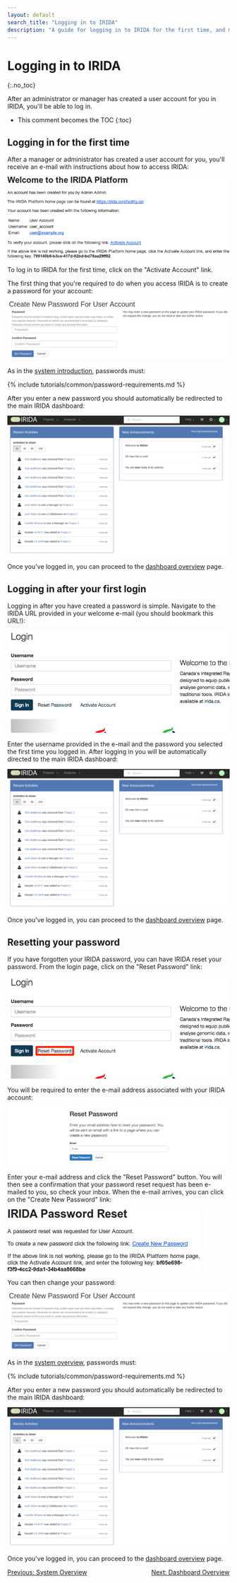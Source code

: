 ```yaml
---
layout: default
search_title: "Logging in to IRIDA"
description: "A guide for logging in to IRIDA for the first time, and more."
---
```


Logging in to IRIDA
===================
{:.no_toc}

After an administrator or manager has created a user account for you in IRIDA, you'll be able to log in.

* This comment becomes the TOC
{:toc}

Logging in for the first time
-----------------------------

After a manager or administrator has created a user account for you, you'll receive an e-mail with instructions about how to access IRIDA:

![User welcome e-mail.](images/user-welcome-email.png)

To log in to IRIDA for the first time, click on the "Activate Account" link.

The first thing that you're required to do when you access IRIDA is to create a password for your account:

![Create password.](images/create-password.png)

As in the [system introduction](..), passwords must:

{% include tutorials/common/password-requirements.md %}

After you enter a new password you should automatically be redirected to the main IRIDA dashboard:

![IRIDA main dashboard](images/irida-dashboard.png)

Once you've logged in, you can proceed to the [dashboard overview](../dashboard) page.

Logging in after your first login
---------------------------------

Logging in after you have created a password is simple. Navigate to the IRIDA URL provided in your welcome e-mail (you should bookmark this URL!):

![IRIDA login screen.](images/irida-login.png)

Enter the username provided in the e-mail and the password you selected the first time you logged in. After logging in you will be automatically directed to the main IRIDA dashboard:

![IRIDA main dashboard.](images/irida-dashboard.png)

Once you've logged in, you can proceed to the [dashboard overview](../dashboard) page.

Resetting your password
-----------------------

If you have forgotten your IRIDA password, you can have IRIDA reset your password. From the login page, click on the "Reset Password" link:

![IRIDA login screen, password reset highlighted.](images/irida-login-password-reset.png)

You will be required to enter the e-mail address associated with your IRIDA account:

![Password reset page.](images/password-reset.png)

Enter your e-mail address and click the "Reset Password" button. You will then see a confirmation that your password reset request has been e-mailed to you, so check your inbox. When the e-mail arrives, you can click on the "Create New Password" link:

![Password reset request e-mail.](images/password-reset-email.png)

You can then change your password:

![Create password.](images/create-password.png)

As in the [system overview](../system-overview), passwords must:

{% include tutorials/common/password-requirements.md %}

After you enter a new password you should automatically be redirected to the main IRIDA dashboard:

![IRIDA main dashboard](images/irida-dashboard.png)

Once you've logged in, you can proceed to the [dashboard overview](../dashboard) page.

<a href="../system-overview/">Previous: System Overview</a><a href="../dashboard/" style="float: right;">Next: Dashboard Overview</a>
